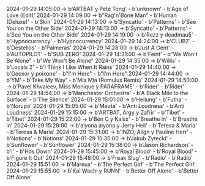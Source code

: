 2024-01-29 14:05:00 -> b'ARTBAT y Pete Tong' - b'unknown' - b'Age of Love (Edit)'
2024-01-29 14:09:00 -> b"Rag'n'Bone Man" - b'Human (Deluxe)' - b'Skin'
2024-01-29 14:13:00 -> b'Syncatto' - b'Patterns' - b'See You on the Other Side'
2024-01-29 14:13:00 -> b'Syncatto' - b'Patterns' - b'See You on the Other Side'
2024-01-29 14:19:00 -> b'Rezz y deadmau5' - b'Hypnocurrency' - b'Hypnocurrency'
2024-01-29 14:24:00 -> b'CLUBZ' - b'Destellos' - b'Palmeras'
2024-01-29 14:28:00 -> b'Just A Gent' - b'AUTOPILOT' - b'SUB ZERO'
2024-01-29 14:31:00 -> b'Feint' - b"We Won't Be Alone" - b"We Won't Be Alone"
2024-01-29 14:35:00 -> b'Willis' - b'Locals 2' - b'I Think I Like When It Rains'
2024-01-29 14:40:00 -> b'Geoxor y poixone' - b"I'm Here" - b"I'm Here"
2024-01-29 14:44:00 -> b'YM' - b'Take My Way' - b'Mia Mia (Romulus Remix)'
2024-01-29 14:50:00 -> b'Pavel Khvaleev, Miss Monique y PARAFRAME' - b'Rider' - b'Rider'
2024-01-29 14:54:00 -> b'Manchester Orchestra' - b'A Black Mile to the Surface' - b'The Silence'
2024-01-29 15:01:00 -> b'Heilung' - b'Futha' - b'Norupo'
2024-01-29 15:05:00 -> b'Meute' - b'Anti Loudness' - b'Anti Loudness'
2024-01-29 15:15:00 -> b'ARTBAT, Argy y Zafrir' - b'Tibet' - b'Tibet'
2024-01-29 15:22:00 -> b'Ben C y Kalsx' - b'Breathe in' - b'Breathe in'
2024-01-29 15:28:00 -> b'alyona alyona y Jerry Heil' - b'Teresa & Maria' - b'Teresa & Maria'
2024-01-29 15:31:00 -> b'INZO, Align y Pauline Herr' - b'Notions' - b'Notions'
2024-01-29 15:35:00 -> b'Jakub Zytecki' - b'Sunflower' - b'Sunflower'
2024-01-29 15:38:00 -> b'Jason Richardson' - b'I' - b'Hos Down'
2024-01-29 15:45:00 -> b'Royal Blood' - b'Royal Blood' - b'Figure It Out'
2024-01-29 15:48:00 -> b'Freak Slug' - b'Radio' - b'Radio'
2024-01-29 15:51:00 -> b'Mareux' - b'The Perfect Girl' - b'The Perfect Girl'
2024-01-29 15:55:00 -> b'Kai Wachi y RUNN' - b'Better Off Alone' - b'Better Off Alone'
